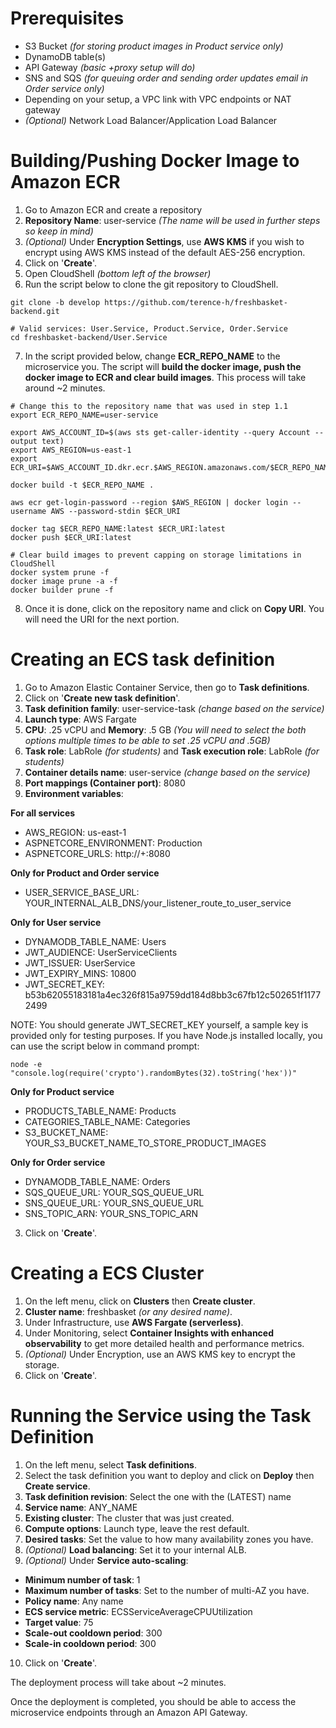 # Prerequisites
- S3 Bucket *(for storing product images in Product service only)*
- DynamoDB table(s)
- API Gateway *(basic +proxy setup will do)*
- SNS and SQS *(for queuing order and sending order updates email in Order service only)*
- Depending on your setup, a VPC link with VPC endpoints or NAT gateway
- *(Optional)* Network Load Balancer/Application Load Balancer

# Building/Pushing Docker Image to Amazon ECR
1. Go to Amazon ECR and create a repository
2. **Repository Name**: user-service *(The name will be used in further steps so keep in mind)*
3. *(Optional)* Under **Encryption Settings**, use **AWS KMS** if you wish to encrypt using AWS KMS instead of the default AES-256 encryption.
4. Click on '**Create**'.
5. Open CloudShell *(bottom left of the browser)*
6. Run the script below to clone the git repository to CloudShell.

```
git clone -b develop https://github.com/terence-h/freshbasket-backend.git

# Valid services: User.Service, Product.Service, Order.Service
cd freshbasket-backend/User.Service

```
7. In the script provided below, change **ECR_REPO_NAME** to the microservice you. The script will **build the docker image, push the docker image to ECR and clear build images**. This process will take around ~2 minutes.
```
# Change this to the repository name that was used in step 1.1
export ECR_REPO_NAME=user-service

export AWS_ACCOUNT_ID=$(aws sts get-caller-identity --query Account --output text)
export AWS_REGION=us-east-1
export ECR_URI=$AWS_ACCOUNT_ID.dkr.ecr.$AWS_REGION.amazonaws.com/$ECR_REPO_NAME

docker build -t $ECR_REPO_NAME .

aws ecr get-login-password --region $AWS_REGION | docker login --username AWS --password-stdin $ECR_URI

docker tag $ECR_REPO_NAME:latest $ECR_URI:latest
docker push $ECR_URI:latest

# Clear build images to prevent capping on storage limitations in CloudShell
docker system prune -f
docker image prune -a -f
docker builder prune -f

```
8. Once it is done, click on the repository name and click on **Copy URI**. You will need the URI for the next portion.

# Creating an ECS task definition
1. Go to Amazon Elastic Container Service, then go to **Task definitions**.
2. Click on '**Create new task definition**'.
3. **Task definition family**: user-service-task *(change based on the service)*
4. **Launch type**: AWS Fargate
5. **CPU**: .25 vCPU and **Memory**: .5 GB *(You will need to select the both options multiple times to be able to set .25 vCPU and .5GB)*
6. **Task role**: LabRole *(for students)* and **Task execution role**: LabRole *(for students)*
7. **Container details name**: user-service *(change based on the service)*
8. **Port mappings (Container port)**: 8080
9. **Environment variables**:

**For all services**
- AWS_REGION: us-east-1
- ASPNETCORE_ENVIRONMENT: Production
- ASPNETCORE_URLS: http://+:8080

**Only for Product and Order service**
- USER_SERVICE_BASE_URL: YOUR_INTERNAL_ALB_DNS/your_listener_route_to_user_service

**Only for User service**
- DYNAMODB_TABLE_NAME: Users
- JWT_AUDIENCE: UserServiceClients
- JWT_ISSUER: UserService
- JWT_EXPIRY_MINS: 10800
- JWT_SECRET_KEY: b53b62055183181a4ec326f815a9759dd184d8bb3c67fb12c502651f11772499

NOTE: You should generate JWT_SECRET_KEY yourself, a sample key is provided only for testing purposes. If you have Node.js installed locally, you can use the script below in command prompt:
```
node -e "console.log(require('crypto').randomBytes(32).toString('hex'))"
```
**Only for Product service**
- PRODUCTS_TABLE_NAME: Products
- CATEGORIES_TABLE_NAME: Categories
- S3_BUCKET_NAME: YOUR_S3_BUCKET_NAME_TO_STORE_PRODUCT_IMAGES

**Only for Order service**
- DYNAMODB_TABLE_NAME: Orders
- SQS_QUEUE_URL: YOUR_SQS_QUEUE_URL
- SNS_QUEUE_URL: YOUR_SNS_QUEUE_URL
- SNS_TOPIC_ARN: YOUR_SNS_TOPIC_ARN

3. Click on '**Create**'.

# Creating a ECS Cluster
1. On the left menu, click on **Clusters** then **Create cluster**.
2. **Cluster name**: freshbasket *(or any desired name)*.
3. Under Infrastructure, use **AWS Fargate (serverless)**.
4. Under Monitoring, select **Container Insights with enhanced observability** to get more detailed health and performance metrics.
5. *(Optional)* Under Encryption, use an AWS KMS key to encrypt the storage.
6. Click on '**Create**'.

# Running the Service using the Task Definition
1. On the left menu, select **Task definitions**.
2. Select the task definition you want to deploy and click on **Deploy** then **Create service**.
3. **Task definition revision**: Select the one with the (LATEST) name
4. **Service name**: ANY_NAME
5. **Existing cluster**: The cluster that was just created.
6. **Compute options**: Launch type, leave the rest default.
7. **Desired tasks**: Set the value to how many availability zones you have.
8. *(Optional)* **Load balancing**: Set it to your internal ALB.
9. *(Optional)* Under **Service auto-scaling**:
- **Minimum number of task**: 1
- **Maximum number of tasks**: Set to the number of multi-AZ you have.
- **Policy name**: Any name
- **ECS service metric**: ECSServiceAverageCPUUtilization
- **Target value**: 75
- **Scale-out cooldown period**: 300
- **Scale-in cooldown period**: 300
10. Click on '**Create**'.

The deployment process will take about ~2 minutes.

Once the deployment is completed, you should be able to access the microservice endpoints through an Amazon API Gateway.